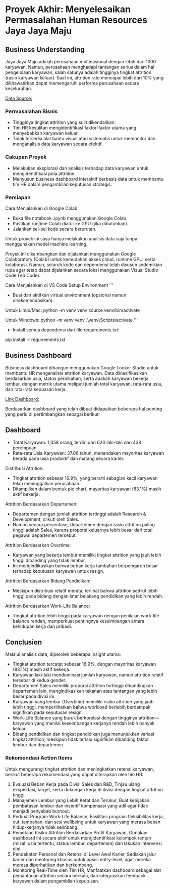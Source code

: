 # Proyek Akhir: Menyelesaikan Permasalahan Human Resources Jaya Jaya Maju

## Business Understanding
Jaya Jaya Maju adalah perusahaan multinasional dengan lebih dari 1000 karyawan. Namun, perusahaan menghadapi tantangan serius dalam hal pengelolaan karyawan, salah satunya adalah tingginya tingkat attrition (rasio karyawan keluar). Saat ini, attrition rate mencapai lebih dari 10% yang dikhawatirkan dapat memengaruhi performa perusahaan secara keseluruhan.

[Data Source:](https://github.com/faqhmlna0/employee_attrition_rate/blob/main/employee_data.csv)

### Permasalahan Bisnis
- Tingginya tingkat attrition yang sulit dikendalikan.
- Tim HR kesulitan mengidentifikasi faktor-faktor utama yang menyebabkan karyawan keluar.
- Tidak tersedia alat bantu visual atau sistematis untuk memonitor dan menganalisis data karyawan secara efektif.

### Cakupan Proyek
- Melakukan eksplorasi dan analisis terhadap data karyawan untuk mengidentifikasi pola attrition.
- Menyusun business dashboard interaktif berbasis data untuk membantu tim HR dalam pengambilan keputusan strategis.

### Persiapan
Cara Menjalankan di Google Colab

- Buka file notebook .ipynb menggunakan Google Colab.
- Pastikan runtime Colab diatur ke GPU (jika dibutuhkan).
- Jalankan sel-sel kode secara berurutan.

Untuk proyek ini saya hanya melakukan analisis data saja tanpa menggunakan model machine learning.

Proyek ini dikembangkan dan dijalankan menggunakan Google Colaboratory (Colab) untuk kemudahan akses cloud, runtime GPU, serta kolaborasi. Namun, seluruh kode dan dependensi telah disusun sedemikian rupa agar tetap dapat dijalankan secara lokal menggunakan Visual Studio Code (VS Code).

Cara Menjalankan di VS Code
Setup Environment
'''
- Buat dan aktifkan virtual environment (opsional namun direkomendasikan):

Untuk Linux/Mac:
python -m venv venv
source venv/bin/activate

Untuk Windows:
python -m venv venv
.\venv\Scripts\activate
'''

- Install semua dependensi dari file requirements.txt:

pip install -r requirements.txt

## Business Dashboard

Business dashboard dibangun menggunakan Google Looker Studio untuk membantu HR menganalisis attrition karyawan. Data diklasifikasikan berdasarkan usia, status pernikahan, serta apakah karyawan bekerja lembur, dengan metrik utama meliputi jumlah total karyawan, rata-rata usia, dan rata-rata kepuasan kerja.

[Link Dashboard:](https://lookerstudio.google.com/reporting/78e2d3f5-90bc-4c81-a32e-943e782d94f2)

Berdasarkan dashboard yang telah dibuat didapatkan beberapa hal penting yang perlu di pertimbangkan sebagai berikut:

## Dashboard
- Total Karyawan: 1,058 orang, terdiri dari 620 laki-laki dan 438 perempuan.
- Rata-rata Usia Karyawan: 37.06 tahun, menandakan mayoritas karyawan berada pada usia produktif dan matang secara karier.

Distribusi Attrition:
- Tingkat attrition sebesar 16.9%, yang berarti sebagian kecil karyawan telah meninggalkan perusahaan.
- Ditampilkan dalam bentuk pie chart, mayoritas karyawan (83.1%) masih aktif bekerja.

Attrition Berdasarkan Departemen:
- Departemen dengan jumlah attrition tertinggi adalah Research & Development, diikuti oleh Sales.
- Namun secara persentase, departemen dengan rasio attrition paling tinggi adalah Sales, karena proporsi keluarnya lebih besar dari total pegawai departemen tersebut.

Attrition Berdasarkan Overtime:
- Karyawan yang bekerja lembur memiliki tingkat attrition yang jauh lebih tinggi dibanding yang tidak lembur.
- Ini mengindikasikan bahwa beban kerja tambahan berpengaruh besar terhadap keputusan karyawan untuk resign.

Attrition Berdasarkan Bidang Pendidikan:
- Meskipun distribusi relatif merata, terlihat bahwa attrition sedikit lebih tinggi pada bidang dengan latar belakang pendidikan yang lebih rendah.

Attrition Berdasarkan Work-Life Balance:
- Tingkat attrition lebih tinggi pada karyawan dengan penilaian work-life balance rendah, memperkuat pentingnya keseimbangan antara kehidupan kerja dan pribadi.

## Conclusion

Melalui analisis data, diperoleh beberapa insight utama:
- Tingkat attrition tercatat sebesar 16.9%, dengan mayoritas karyawan (83.1%) masih aktif bekerja.
- Karyawan laki-laki mendominasi jumlah karyawan, namun attrition relatif tersebar di kedua gender.
- Departemen Sales memiliki proporsi attrition tertinggi dibandingkan departemen lain, mengindikasikan tekanan atau tantangan yang lebih besar pada divisi ini.
- Karyawan yang lembur (Overtime) memiliki risiko attrition yang jauh lebih tinggi, memperlihatkan bahwa workload berlebih berdampak signifikan pada keputusan resign.
- Work-Life Balance yang buruk berkorelasi dengan tingginya attrition—karyawan yang menilai keseimbangan kerjanya rendah lebih banyak keluar.
- Bidang pendidikan dan tingkat pendidikan juga menunjukkan variasi tingkat attrition, meskipun tidak terlalu signifikan dibanding faktor lembur dan departemen.

### Rekomendasi Action Items 

Untuk mengurangi tingkat attrition dan meningkatkan retensi karyawan, berikut beberapa rekomendasi yang dapat diterapkan oleh tim HR:
1. Evaluasi Beban Kerja pada Divisi Sales dan R&D, Tinjau ulang ekspektasi, target, serta dukungan kerja di divisi dengan tingkat attrition tinggi.
2. Manajemen Lembur yang Lebih Ketat dan Terukur, Buat kebijakan pembatasan lembur dan insentif kompensasi yang adil agar tidak menjadi penyebab burnout.
3. Perkuat Program Work-Life Balance, Fasilitasi program fleksibilitas kerja, cuti tambahan, dan sesi wellbeing untuk karyawan yang merasa beban hidup-kerjanya tidak seimbang.
4. Pemetaan Risiko Attrition Berdasarkan Profil Karyawan, Gunakan dashboard ini secara aktif untuk mengidentifikasi kelompok rentan (misal: usia tertentu, status lembur, departemen) dan lakukan intervensi dini.
5. Pendekatan Personal dan Retensi di Level Awal Karier, Sediakan jalur karier dan mentoring khusus untuk posisi entry-level, agar mereka merasa diperhatikan dan berkembang.
6. Monitoring Real-Time oleh Tim HR, Manfaatkan dashboard sebagai alat pemantauan attrition secara berkala, dan integrasikan feedback karyawan dalam pengambilan keputusan.
